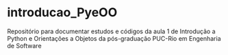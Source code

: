 # introducao_PyeOO
Repositório para documentar estudos e códigos da aula 1 de Introdução a Python e Orientações a Objetos da pós-graduação PUC-Rio em Engenharia de Software
